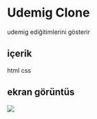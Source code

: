 <h1> Udemig Clone </h1>

udemig ediğitimlerini gösterir

<h2> içerik </h2>

html css

<h2> ekran görüntüs </h2>

![](udemig-gif-için.gif)
